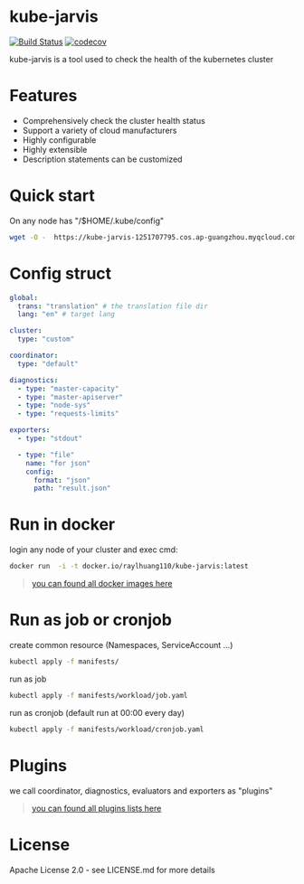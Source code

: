 # kube-jarvis
[![Build Status](https://travis-ci.com/RayHuangCN/kube-jarvis.svg?token=nJm3RqJv2hocVN6fWNzx&branch=master)](https://travis-ci.com/RayHuangCN/kube-jarvis.svg?token=nJm3RqJv2hocVN6fWNzx&branch=master)
[![codecov](https://codecov.io/gh/RayHuangCN/kube-jarvis/branch/master/graph/badge.svg?token=rva9yuTNLO)](https://codecov.io/gh/RayHuangCN/kube-jarvis)

kube-jarvis is a tool used to check the health of the kubernetes cluster

# Features

* Comprehensively check the cluster health status
* Support a variety of cloud manufacturers
* Highly configurable
* Highly extensible
* Description statements can be customized

# Quick start
On any node has "/$HOME/.kube/config"
```bash
wget -O -  https://kube-jarvis-1251707795.cos.ap-guangzhou.myqcloud.com/run.sh | bash
```

# Config struct
```yaml
global:
  trans: "translation" # the translation file dir 
  lang: "en" # target lang 

cluster: 
  type: "custom"

coordinator:
  type: "default"

diagnostics:
  - type: "master-capacity"
  - type: "master-apiserver"
  - type: "node-sys"
  - type: "requests-limits"

exporters:
  - type: "stdout"

  - type: "file"
    name: "for json"
    config:
      format: "json"
      path: "result.json"


```

# Run in docker
login any node of your cluster and exec cmd:
```bash
docker run  -i -t docker.io/raylhuang110/kube-jarvis:latest
```
> [you can found all docker images here](https://hub.docker.com/r/raylhuang110/kube-jarvis/tags)

# Run as job or cronjob
create common resource (Namespaces, ServiceAccount ...)
```bash
kubectl apply -f manifests/ 
```
run as job
```bash
kubectl apply -f manifests/workload/job.yaml
```
run as cronjob (default run at 00:00 every day)
```bash
kubectl apply -f manifests/workload/cronjob.yaml
```
# Plugins
we call coordinator, diagnostics, evaluators and exporters as "plugins"
> [you can found all plugins lists here](https://tkestack.io/kube-jarvis/tree/master/pkg/plugins)

# License
Apache License 2.0 - see LICENSE.md for more details
